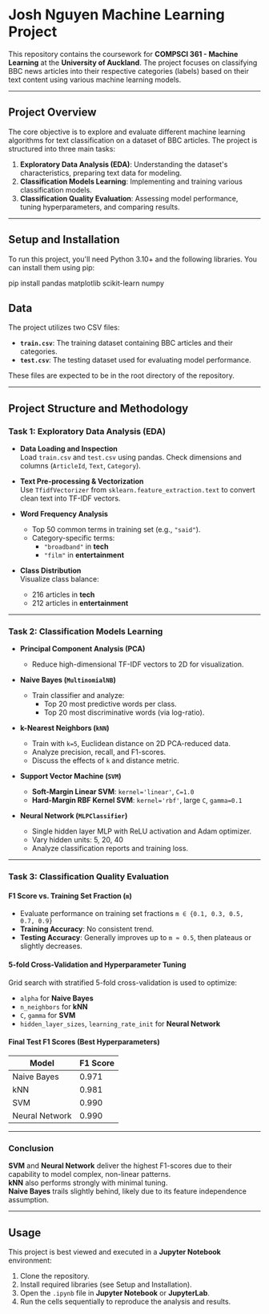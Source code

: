 # Josh Nguyen Machine Learning Project

This repository contains the coursework for **COMPSCI 361 - Machine Learning** at the **University of Auckland**. The project focuses on classifying BBC news articles into their respective categories (labels) based on their text content using various machine learning models.

---

## Project Overview

The core objective is to explore and evaluate different machine learning algorithms for text classification on a dataset of BBC articles. The project is structured into three main tasks:

1. **Exploratory Data Analysis (EDA)**: Understanding the dataset's characteristics, preparing text data for modeling.  
2. **Classification Models Learning**: Implementing and training various classification models.  
3. **Classification Quality Evaluation**: Assessing model performance, tuning hyperparameters, and comparing results.

---

## Setup and Installation

To run this project, you'll need Python 3.10+ and the following libraries. You can install them using pip:

pip install pandas matplotlib scikit-learn numpy

## Data

The project utilizes two CSV files:

- **`train.csv`**: The training dataset containing BBC articles and their categories.
- **`test.csv`**: The testing dataset used for evaluating model performance.

These files are expected to be in the root directory of the repository.

---

## Project Structure and Methodology

### Task 1: Exploratory Data Analysis (EDA)

- **Data Loading and Inspection**  
  Load `train.csv` and `test.csv` using pandas. Check dimensions and columns (`ArticleId`, `Text`, `Category`).

- **Text Pre-processing & Vectorization**  
  Use `TfidfVectorizer` from `sklearn.feature_extraction.text` to convert clean text into TF-IDF vectors.

- **Word Frequency Analysis**
  - Top 50 common terms in training set (e.g., `"said"`).
  - Category-specific terms:
    - `"broadband"` in **tech**
    - `"film"` in **entertainment**

- **Class Distribution**  
  Visualize class balance:
  - 216 articles in **tech**
  - 212 articles in **entertainment**

---

### Task 2: Classification Models Learning

- **Principal Component Analysis (PCA)**
  - Reduce high-dimensional TF-IDF vectors to 2D for visualization.

- **Naive Bayes (`MultinomialNB`)**
  - Train classifier and analyze:
    - Top 20 most predictive words per class.
    - Top 20 most discriminative words (via log-ratio).

- **k-Nearest Neighbors (`kNN`)**
  - Train with `k=5`, Euclidean distance on 2D PCA-reduced data.
  - Analyze precision, recall, and F1-scores.
  - Discuss the effects of `k` and distance metric.

- **Support Vector Machine (`SVM`)**
  - **Soft-Margin Linear SVM**: `kernel='linear'`, `C=1.0`
  - **Hard-Margin RBF Kernel SVM**: `kernel='rbf'`, large `C`, `gamma=0.1`

- **Neural Network (`MLPClassifier`)**
  - Single hidden layer MLP with ReLU activation and Adam optimizer.
  - Vary hidden units: 5, 20, 40
  - Analyze classification reports and training loss.

---

### Task 3: Classification Quality Evaluation

#### F1 Score vs. Training Set Fraction (`m`)

- Evaluate performance on training set fractions `m ∈ {0.1, 0.3, 0.5, 0.7, 0.9}`
- **Training Accuracy**: No consistent trend.
- **Testing Accuracy**: Generally improves up to `m ≈ 0.5`, then plateaus or slightly decreases.

#### 5-fold Cross-Validation and Hyperparameter Tuning

Grid search with stratified 5-fold cross-validation is used to optimize:

- `alpha` for **Naive Bayes**
- `n_neighbors` for **kNN**
- `C`, `gamma` for **SVM**
- `hidden_layer_sizes`, `learning_rate_init` for **Neural Network**

#### Final Test F1 Scores (Best Hyperparameters)

| Model           | F1 Score |
|------------------|-----------|
| Naive Bayes      | 0.971     |
| kNN              | 0.981     |
| SVM              | 0.990     |
| Neural Network   | 0.990     |

---

### Conclusion

**SVM** and **Neural Network** deliver the highest F1-scores due to their capability to model complex, non-linear patterns.  
**kNN** also performs strongly with minimal tuning.  
**Naive Bayes** trails slightly behind, likely due to its feature independence assumption.

---

## Usage

This project is best viewed and executed in a **Jupyter Notebook** environment:

1. Clone the repository.
2. Install required libraries (see Setup and Installation).
3. Open the `.ipynb` file in **Jupyter Notebook** or **JupyterLab**.
4. Run the cells sequentially to reproduce the analysis and results.
